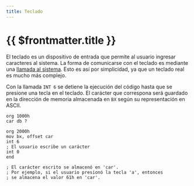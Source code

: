 ```yaml
---
title: Teclado
---
```


# {{ $frontmatter.title }}

El teclado es un dispositivo de entrada que permite al usuario ingresar caracteres al sistema. La forma de comunicarse con el teclado es mediante una [llamada al sistema](../../computer/cpu#llamadas-al-sistema). Esto es así por simplicidad, ya que un teclado real es mucho más complejo.

Con la llamada `INT 6` se detiene la ejecución del código hasta que se presione una tecla en el teclado. El carácter que correspona será guardado en la dirección de memoria almacenada en `BX` según su representación en ASCII.

```vonsim
org 1000h
car db ?

org 2000h
mov bx, offset car
int 6
; El usuario escribe un carácter
int 0
end

; El carácter escrito se almacenó en 'car'.
; Por ejemplo, si el usuario presionó la tecla 'a', entonces
; se almacena el valor 61h en 'car'.
```
